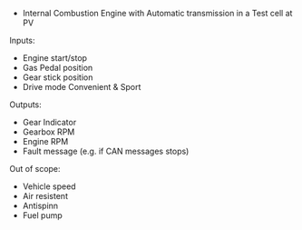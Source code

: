 - Internal Combustion Engine with Automatic transmission in a Test cell at PV

Inputs:
- Engine start/stop
- Gas Pedal position
- Gear stick position
- Drive mode Convenient & Sport

Outputs:
- Gear Indicator
- Gearbox RPM
- Engine RPM
- Fault message (e.g. if CAN messages stops)

Out of scope:
- Vehicle speed
- Air resistent
- Antispinn
- Fuel pump